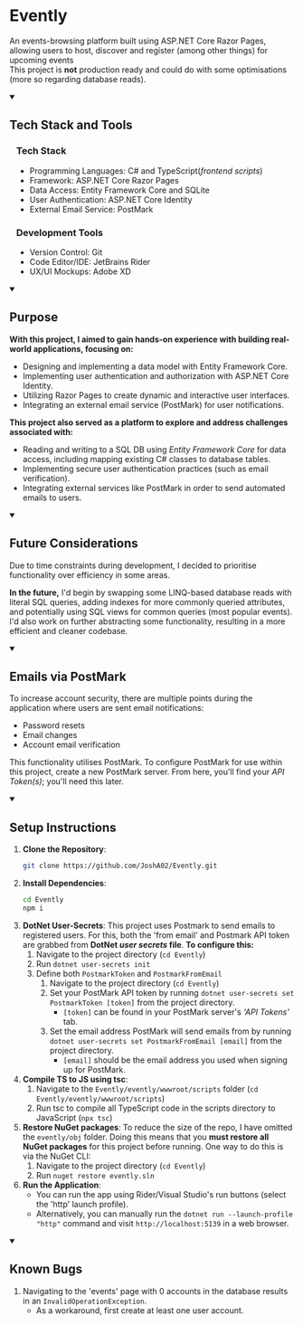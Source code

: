 # Evently
An events-browsing platform built using ASP.NET Core Razor Pages, allowing users to host, discover and register (among other things) for upcoming events<br>
This project is **not** production ready and could do with some optimisations (more so regarding database reads).

<details open>
<summary><h2>Tech Stack and Tools</h2></summary>
<div style='margin-left: 12px'>

### Tech Stack
* Programming Languages: C# and TypeScript(*frontend scripts*)
* Framework: ASP.NET Core Razor Pages
* Data Access: Entity Framework Core and SQLite
* User Authentication: ASP.NET Core Identity
* External Email Service: PostMark

### Development Tools
* Version Control: Git
* Code Editor/IDE: JetBrains Rider
* UX/UI Mockups: Adobe XD
</div>
</details>


<details open>
<summary><h2>Purpose</h2></summary>

**With this project, I aimed to gain hands-on experience with building real-world applications, focusing on:**
* Designing and implementing a data model with Entity Framework Core.
* Implementing user authentication and authorization with ASP.NET Core Identity.
* Utilizing Razor Pages to create dynamic and interactive user interfaces.
* Integrating an external email service (PostMark) for user notifications.

**This project also served as a platform to explore and address challenges associated with:**
* Reading and writing to a SQL DB using *Entity Framework Core* for data access, including mapping existing C# classes to database tables.
* Implementing secure user authentication practices (such as email verification).
* Integrating external services like PostMark in order to send automated emails to users.
</details>


<details open>
<summary><h2>Future Considerations</h2></summary>

Due to time constraints during development, I decided to prioritise functionality over efficiency in some areas.<br>

**In the future,** I'd begin by swapping some LINQ-based database reads with literal SQL queries, adding indexes for more commonly queried attributes, and potentially using SQL views for common queries (most popular events). I'd also work on further abstracting some functionality, resulting in a more efficient and cleaner codebase.
</details>


<details open>
<summary><h2>Emails via PostMark</h2></summary>

To increase account security, there are multiple points during the application where users are sent email notifications:
- Password resets
- Email changes
- Account email verification

This functionality utilises PostMark. To configure PostMark for use within this project, create a new PostMark server. From here, you'll find your *API Token(s)*; you'll need this later. 
</details>


<details open>
<summary><h2>Setup Instructions</h2></summary>

1. **Clone the Repository**:
    ```sh
    git clone https://github.com/JoshA02/Evently.git
    ```
2. **Install Dependencies**:
    ```sh
    cd Evently
    npm i
    ```
3. **DotNet User-Secrets**:
    This project uses Postmark to send emails to registered users. For this, both the 'from email'     and Postmark API token are grabbed from **DotNet *user secrets* file**. **To configure this:**
    1. Navigate to the project directory (`cd Evently`)
    2. Run `dotnet user-secrets init`
    3. Define both `PostmarkToken` and `PostmarkFromEmail`
        1. Navigate to the project directory (`cd Evently`)
        2. Set your PostMark API token by running `dotnet user-secrets set PostmarkToken [token]` from the project directory.
            - `[token]` can be found in your PostMark server's *'API Tokens'* tab.
        3. Set the email address PostMark will send emails from by running `dotnet user-secrets set PostmarkFromEmail [email]` from the project directory.
            - `[email]` should be the email address you used when signing up for PostMark.
4. **Compile TS to JS using tsc**:
    1. Navigate to the `Evently/evently/wwwroot/scripts` folder (`cd Evently/evently/wwwroot/scripts`)
    2. Run tsc to compile all TypeScript code in the scripts directory to JavaScript (`npx tsc`)
5. **Restore NuGet packages**:
    To reduce the size of the repo, I have omitted the `evently/obj` folder. Doing this means that you **must restore all NuGet packages** for this project before running.
    One way to do this is via the NuGet CLI:
    1. Navigate to the project directory (`cd Evently`)
    2. Run `nuget restore evently.sln`
6. **Run the Application**:
    - You can run the app using Rider/Visual Studio's run buttons (select the 'http' launch profile).
    - Alternatively, you can manually run the `dotnet run --launch-profile "http"` command and visit `http://localhost:5139` in a web browser.

</details>


<details open>
<summary><h2>Known Bugs</h2></summary>

1. Navigating to the 'events' page with 0 accounts in the database results in an `InvalidOperationException`.
    - As a workaround, first create at least one user account.
</details>